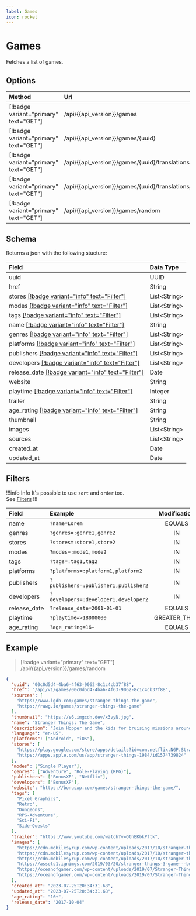 ```yaml
---
label: Games
icon: rocket
---
```


# Games

Fetches a list of games.

## Options

| Method                                | Url                                                           | Description                     |
| :------------------------------------ | :------------------------------------------------------------ | :------------------------------ |
| [!badge variant="primary" text="GET"] | /api/{{api_version}}/games                                    | **Retrieves** all.              |
| [!badge variant="primary" text="GET"] | /api/{{api_version}}/games/\{uuid\}                           | **Retrieves** one by **UUID**.  |
| [!badge variant="primary" text="GET"] | /api/{{api_version}}/games/\{uuid\}/translations              | **Retrieves** all translations. |
| [!badge variant="primary" text="GET"] | /api/{{api_version}}/games/\{uuid\}/translations/\{language\} | **Retrieves** one translation.  |
| [!badge variant="primary" text="GET"] | /api/{{api_version}}/games/random                             | **Retrieves** one random.       |

## Schema

Returns a json with the following stucture:

| Field                                                          | Data Type      |
| :------------------------------------------------------------- | :------------- |
| uuid                                                           | UUID           |
| href                                                           | String         |
| stores [[!badge variant="info" text="Filter"]](#filters)       | List\<String\> |
| modes [[!badge variant="info" text="Filter"]](#filters)        | List\<String\> |
| tags [[!badge variant="info" text="Filter"]](#filters)         | List\<String\> |
| name [[!badge variant="info" text="Filter"]](#filters)         | String         |
| genres [[!badge variant="info" text="Filter"]](#filters)       | List\<String\> |
| platforms [[!badge variant="info" text="Filter"]](#filters)    | List\<String\> |
| publishers [[!badge variant="info" text="Filter"]](#filters)   | List\<String\> |
| developers [[!badge variant="info" text="Filter"]](#filters)   | List\<String\> |
| release_date [[!badge variant="info" text="Filter"]](#filters) | Date           |
| website                                                        | String         |
| playtime [[!badge variant="info" text="Filter"]](#filters)     | Integer        |
| trailer                                                        | String         |
| age_rating [[!badge variant="info" text="Filter"]](#filters)   | String         |
| thumbnail                                                      | String         |
| images                                                         | List\<String\> |
| sources                                                        | List\<String\> |
| created_at                                                     | Date           |
| updated_at                                                     | Date           |

## Filters

!!!info Info
It's possible to use `sort` and `order` too. \
See [Filters](../Guides/Filters.md)
!!!

| Field        | Example                              | Modification |
| :----------- | :----------------------------------- | :----------: |
| name         | `?name=Lorem`                        |    EQUALS    |
| genres       | `?genres=:genre1,genre2`             |      IN      |
| stores       | `?stores=:store1,store2`             |      IN      |
| modes        | `?modes=:mode1,mode2`                |      IN      |
| tags         | `?tags=:tag1,tag2`                   |      IN      |
| platforms    | `?platforms=:platform1,platform2`    |      IN      |
| publishers   | `?publishers=:publisher1,publisher2` |      IN      |
| developers   | `?developers=:developer1,developer2` |      IN      |
| release_date | `?release_date=2001-01-01`           |    EQUALS    |
| playtime     | `?playtime=>18000000`                | GREATER_THAN |
| age_rating   | `?age_rating=16+`                    |    EQUALS    |

## Example

> [!badge variant="primary" text="GET"] /api/{{api_version}}/games/random

```json
{
  "uuid": "00c0d5d4-4ba6-4f63-9062-8c1c4cb37f88",
  "href": "/api/v1/games/00c0d5d4-4ba6-4f63-9062-8c1c4cb37f88",
  "sources": [
    "https://www.igdb.com/games/stranger-things-the-game",
    "https://rawg.io/games/stranger-things-the-game"
  ],
  "thumbnail": "https://s6.imgcdn.dev/x3vyN.jpg",
  "name": "Stranger Things: The Game",
  "description": "Join Hopper and the kids for bruising missions around Hawkins - and the Upside Down - in this stylized retro adventure filled with collectibles. It's 1984 all over again. Experience an action adventure game just like the ones our heroes would have played back in the day. Explore Hawkins and its surroundings. See your favorite locations like Mirkwood Forest and Hawkins Lab. Uncover exciting areas you've never seen before! Solve puzzles with the unique abilities of each character. Lucas can nail anything with his Wrist Rocket. Nancy has an entire collection of bats to swing this time. Collect all the Eggos and gnomes you can lay your hands on. You never know what they might unlock.",
  "language": "en-US",
  "platforms": ["Android", "iOS"],
  "stores": [
    "https://play.google.com/store/apps/details?id=com.netflix.NGP.StrangerThings",
    "https://apps.apple.com/us/app/stranger-things-1984/id1574739824"
  ],
  "modes": ["Single Player"],
  "genres": ["Adventure", "Role-Playing (RPG)"],
  "publishers": ["BonusXP", "Netflix"],
  "developers": ["BonusXP"],
  "website": "https://bonusxp.com/games/stranger-things-the-game/",
  "tags": [
    "Pixel Graphics",
    "Retro",
    "Dungeons",
    "RPG-Adventure",
    "Sci-Fi",
    "Side-Quests"
  ],
  "trailer": "https://www.youtube.com/watch?v=OthEKbkPftk",
  "images": [
    "https://cdn.mobilesyrup.com/wp-content/uploads/2017/10/stranger-things-the-game-3.jpg",
    "https://cdn.mobilesyrup.com/wp-content/uploads/2017/10/stranger-things-the-game-2.jpg",
    "https://cdn.mobilesyrup.com/wp-content/uploads/2017/10/stranger-things-the-game-1.jpg",
    "https://assets1.ignimgs.com/2019/03/20/stranger-things-3-game---button-fin-1553102079523.jpg",
    "https://oceanofgamer.com/wp-content/uploads/2019/07/Stranger-Things-3-The-Game-Free-Download-1.jpg",
    "https://oceanofgamer.com/wp-content/uploads/2019/07/Stranger-Things-3-The-Game-Free-Download-2.jpg"
  ],
  "created_at": "2023-07-25T20:34:31.68",
  "updated_at": "2023-07-25T20:34:31.68",
  "age_rating": "16+",
  "release_date": "2017-10-04"
}
```
